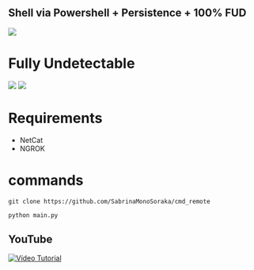 <h2>Shell via Powershell + Persistence + 100% FUD</h2>

<img src="https://cdn.discordapp.com/attachments/581170733565214731/937880610645635093/2.png">

# Fully Undetectable
  <img src="https://cdn.discordapp.com/attachments/581170733565214731/937874526442750002/1.png">
  <img src="https://cdn.discordapp.com/attachments/581170733565214731/937874526614749264/2.png">
  
# Requirements
- NetCat
- NGROK

# commands

```
git clone https://github.com/SabrinaMonoSoraka/cmd_remote
```

```
python main.py
```


## YouTube

[![Vídeo Tutorial](http://img.youtube.com/vi//-jmhWaCJ44c/0.jpg)](http://www.youtube.com/watch?v=/-jmhWaCJ44c "Vídeo Tutorial")


